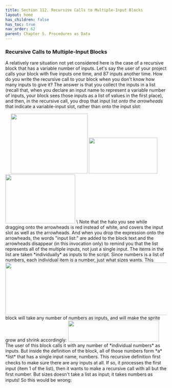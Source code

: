 ```yaml
---
title: Section 112. Recursive Calls to Multiple-Input Blocks
layout: home
has_children: false
has_toc: true
nav_order: 62
parent: Chapter 5. Procedures as Data
---
```


### Recursive Calls to Multiple-Input Blocks

A relatively rare situation not yet considered here is the case of a
recursive block that has a variable number of inputs. Let's say the user
of your project calls your block with five inputs one time, and 87
inputs another time. How do you write the recursive call to your block
when you don't know how many inputs to give it? The answer is that you
collect the inputs in a list (recall that, when you declare an input
name to represent a variable number of inputs, your block sees those
inputs as a list of values in the first place), and then, in the
recursive call, you drop that input list *onto the arrowheads* that
indicate a variable-input slot, rather than onto the input slot:

<img src="/snap-manual/assets/images/image658.png" style="width:13px; height:13px">
<img src="/snap-manual/assets/images/image713.png" style="width:240px; height:187px">
<img src="/snap-manual/assets/images/image714.png" style="width:214px; height:112px">
<img src="/snap-manual/assets/images/image715.png" style="width:218px; height:153px">
\
Note that the halo you see while dragging onto the arrowheads is red
instead of white, and covers the input slot as well as the arrowheads.
And when you drop the expression onto the arrowheads, the words "input
list:" are added to the block text and the arrowheads disappear (in this
invocation only) to remind you that the list represents all of the
multiple inputs, not just a single input. The items in the list are
taken *individually* as inputs to the script. Since numbers is a list of
numbers, each individual item is a number, just what sizes wants. This
<img src="/snap-manual/assets/images/image716.png" style="width:654px; height:164px">
block will take any number of numbers as
inputs, and will make the sprite grow and shrink accordingly:

<img src="/snap-manual/assets/images/image722.png" style="width:284px; height:66px">
The user of this block calls it with any number of
*individual numbers* as inputs. But inside the definition of the block,
all of those numbers form *a* *list* that has a single input name,
numbers. This recursive definition ﬁrst checks to make sure there are
any inputs at all. If so, it processes the ﬁrst input (item 1 of the
list), then it wants to make a recursive call with all but the ﬁrst
number. But sizes doesn't take a list as input; it takes numbers as
inputs! So this would be wrong:


